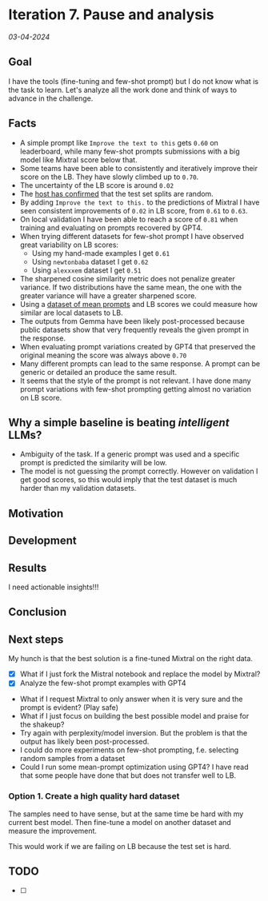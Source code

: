# Iteration 7. Pause and analysis

_03-04-2024_

## Goal

I have the tools (fine-tuning and few-shot prompt) but I do not know what is the task to learn. Let's
analyze all the work done and think of ways to advance in the challenge.

## Facts

- A simple prompt like `Improve the text to this` gets `0.60` on leaderboard, while many few-shot prompts
  submissions with a big model like Mixtral score below that.
- Some teams have been able to consistently and  iteratively improve their score on the LB. They have slowly climbed up to `0.70`.
- The uncertainty of the LB score is around `0.02`
- The [host has confirmed](https://www.kaggle.com/competitions/llm-prompt-recovery/discussion/477160#2733868) that the test set splits are random.
- By adding `Improve the text to this.` to the predictions of Mixtral I have seen consistent improvements of `0.02` in LB score, from `0.61` to `0.63`.
- On local validation I have been able to reach a score of `0.81` when training and evaluating on prompts recovered by GPT4.
- When trying different datasets for few-shot prompt I have observed great variability on LB scores:
    - Using my hand-made examples I get `0.61`
    - Using `newtonbaba` dataset I get `0.62`
    - Using `alexxxem` dataset I get `0.51`
- The sharpened cosine similarity metric does not penalize greater variance. If two distributions have the same mean, the one with the greater variance will have a greater sharpened score.
- Using a [dataset of mean prompts](https://www.kaggle.com/datasets/kishanvavdara/llm-prompt-recovery-mean-prompts) and LB scores we could measure how similar are local datasets to LB.
- The outputs from Gemma have been likely post-processed because public datasets show that very frequently
  reveals the given prompt in the response.
- When evaluating prompt variations created by GPT4 that preserved the original meaning the score was always above `0.70`
- Many different prompts can lead to the same response. A prompt can be generic or detailed an produce the same result.
- It seems that the style of the prompt is not relevant. I have done many prompt variations with few-shot prompting getting almost no variation on LB score.

## Why a simple baseline is beating _intelligent_ LLMs?

- Ambiguity of the task. If a generic prompt was used and a specific prompt is predicted the similarity will be low.
- The model is not guessing the prompt correctly. However on validation I get good scores, so this would
  imply that the test dataset is much harder than my validation datasets.

## Motivation

## Development

## Results

I need actionable insights!!!

## Conclusion

## Next steps

My hunch is that the best solution is a fine-tuned Mixtral on the right data.

- [x] What if I just fork the Mistral notebook and replace the model by Mixtral?
- [x] Analyze the few-shot prompt examples with GPT4
- What if I request Mixtral to only answer when it is very sure and the prompt is evident? (Play safe)
- What if I just focus on building the best possible model and praise for the shakeup?
- Try again with perplexity/model inversion. But the problem is that the output has likely been post-processed.
- I could do more experiments on few-shot prompting, f.e. selecting random samples from a dataset
- Could I run some mean-prompt optimization using GPT4? I have read that some people have done that but does not transfer well to LB.

### Option 1. Create a high quality hard dataset

The samples need to have sense, but at the same time be hard with my current best model.
Then fine-tune a model on another dataset and measure the improvement.

This would work if we are failing on LB because the test set is hard.

## TODO

- [ ]

